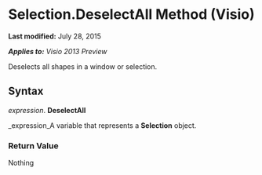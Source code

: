 
# Selection.DeselectAll Method (Visio)

 **Last modified:** July 28, 2015

 _**Applies to:** Visio 2013 Preview_

Deselects all shapes in a window or selection.


## Syntax

 _expression_. **DeselectAll**

 _expression_A variable that represents a  **Selection** object.


### Return Value

Nothing

